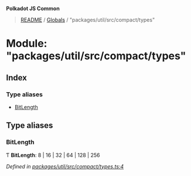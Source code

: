**Polkadot JS Common**

> [README](../README.md) / [Globals](../globals.md) / "packages/util/src/compact/types"

# Module: "packages/util/src/compact/types"

## Index

### Type aliases

* [BitLength](_packages_util_src_compact_types_.md#bitlength)

## Type aliases

### BitLength

Ƭ  **BitLength**: 8 \| 16 \| 32 \| 64 \| 128 \| 256

*Defined in [packages/util/src/compact/types.ts:4](https://github.com/polkadot-js/common/blob/30198d1a/packages/util/src/compact/types.ts#L4)*
